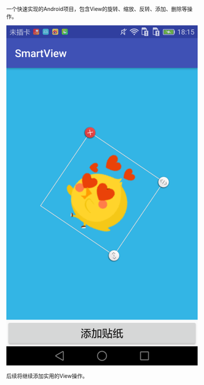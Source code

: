 一个快速实现的Android项目，包含View的旋转、缩放、反转、添加、删除等操作。

![image](https://github.com/yunsimon/SmartView/blob/master/screenshots/1.png)

后续将继续添加实用的View操作。
